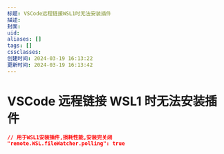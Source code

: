 ```yaml
---
标题: VSCode远程链接WSL1时无法安装插件
描述: 
封面: 
uid: 
aliases: []
tags: []
cssclasses: 
创建时间: 2024-03-19 16:13:22
更新时间: 2024-03-19 16:13:42
---
```


# VSCode 远程链接 WSL1 时无法安装插件

```json
// 用于WSL1安装插件,损耗性能,安装完关闭
"remote.WSL.fileWatcher.polling": true
```
